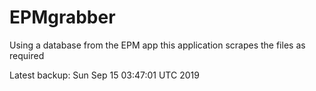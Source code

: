 # EPMgrabber
Using a database from the EPM app this application scrapes the files as required


Latest backup: Sun Sep 15 03:47:01 UTC 2019
